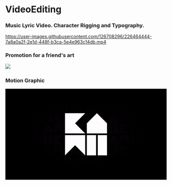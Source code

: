# VideoEditing
### Music Lyric Video. Character Rigging and Typography.
https://user-images.githubusercontent.com/126708296/226464444-7a8a0a2f-2e1d-448f-b3ca-5e4e963c14db.mp4

### Promotion for a friend's art
![](https://github.com/kxmii/VideoEditing/blob/main/bny.gif)

### Motion Graphic
![](https://github.com/kxmii/VideoEditing/blob/main/crown.gif)
